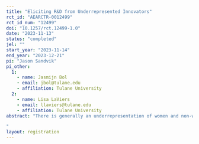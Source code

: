 ```yaml
---
title: "Eliciting R&D from Underrepresented Innovators"
rct_id: "AEARCTR-0012499"
rct_id_num: "12499"
doi: "10.1257/rct.12499-1.0"
date: "2023-11-13"
status: "completed"
jel: ""
start_year: "2023-11-14"
end_year: "2023-12-21"
pi: "Jason Sandvik"
pi_other:
  1:
    - name: Jasmijn Bol
    - email: jbol@tulane.edu
    - affiliation: Tulane University
  2:
    - name: Lisa LaViers
    - email: llaviers@tulane.edu
    - affiliation: Tulane University
abstract: "There is generally an underrepresentation of women and non-white innovators in the therapeutics and medical technology innovation space. Similarly, venture capitalists (VCs)—who are some of the key contributors of financial capital for therapeutics and medical technology research and development—are disproportionately overrepresented by white men. We will conduct a natural field experiment to see whether the demographic composition of potential VC funders influences the demographic composition of the scientists who submit their therapeutics and medical technology ideas to a VC pitch contest. We will also examine whether the qualitative framing around the ideas change depending on the demographic composition of the potential VC funders who will evaluate the ideas. 
"
layout: registration
---
```


